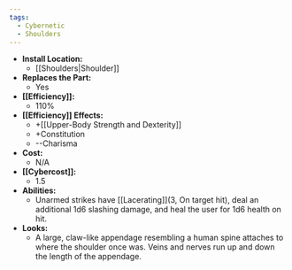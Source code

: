 ```yaml
---
tags:
  - Cybernetic
  - Shoulders
---
```

- **Install Location:**
	- [[Shoulders|Shoulder]]
- **Replaces the Part:**
	- Yes
- **[[Efficiency]]:**
	- 110%
- **[[Efficiency]] Effects:**
	- +[[Upper-Body Strength and Dexterity]]
	- +Constitution
	- --Charisma
- **Cost:**
	- N/A
- **[[Cybercost]]:**
	- 1.5
- **Abilities:**
	- Unarmed strikes have [[Lacerating]](3, On target hit), deal an additional 1d6 slashing damage, and heal the user for 1d6 health on hit.
- **Looks:**
	- A large, claw-like appendage resembling a human spine attaches to where the shoulder once was. Veins and nerves run up and down the length of the appendage.